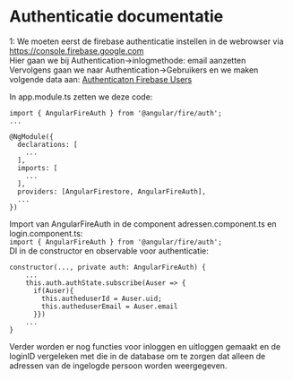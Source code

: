 # Authenticatie documentatie

1: We moeten eerst de firebase authenticatie instellen in de webrowser via https://console.firebase.google.com  
Hier gaan we bij Authentication->inlogmethode: email aanzetten  
Vervolgens gaan we naar Authentication->Gebruikers en we maken volgende data aan: 
[Authenticaton Firebase Users](config/authenticationUsers.png)  

In app.module.ts zetten we deze code:
```
import { AngularFireAuth } from '@angular/fire/auth';  
...  

@NgModule({  
  declarations: [  
    ...  
  ],  
  imports: [  
    ...  
  ],  
  providers: [AngularFirestore, AngularFireAuth],  
  ...  
})  
```  
Import van AngularFireAuth in de component adressen.component.ts en login.component.ts:  
`import { AngularFireAuth } from '@angular/fire/auth';`  
DI in de constructor en observable voor authenticatie:  
```
constructor(..., private auth: AngularFireAuth) {  
    ...
    this.auth.authState.subscribe(Auser => {  
      if(Auser){  
        this.autheduserId = Auser.uid;  
        this.autheduserEmail = Auser.email  
      }})  
    ...  
}  
```  

Verder worden er nog functies voor inloggen en uitloggen gemaakt en de loginID vergeleken met die in de database om te zorgen dat alleen de adressen van de ingelogde persoon worden weergegeven.